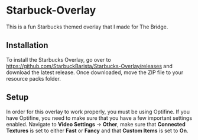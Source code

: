# Starbuck-Overlay

This is a fun Starbucks themed overlay that I made for The Bridge.

## Installation
To install the Starbucks Overlay, go over to https://github.com/StarbuckBarista/Starbucks-Overlay/releases and download the latest release. Once downloaded, move the ZIP file to your resource packs folder.

## Setup
In order for this overlay to work properly, you must be using Optifine. If you have Optifine, you need to make sure that you have a few important settings enabled. Navigate to **Video Settings** -> **Other**, make sure that **Connected Textures** is set to either **Fast** or **Fancy** and that **Custom Items** is set to **On**.
